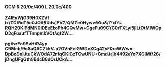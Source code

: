 #### GCM R 20/0c/400 L 20/0c/400
**Z4IEyWjG39H0XZVf**<br/>**lx/ZDfRoT9c0JO9BXdwjPV7/QMZe0Hywv6GuS/IYxlY=**<br/>**RQH20KiPdMN0iDEeEboPh4CQvMw+CgeFu09CYC0rTXLyi5jILtOtMIWOpD3qFuaufTTnnpmkVOtAqf2W...**<br/><br/>
**pg/hzEo9BvHtR4yp**<br/>**C9Mcb/9o8aQACZkkVJo2OVhEciGWDxXCg42sFQrcWWw=**<br/>**DpBoDoIJtuCkWOdA72nfqCKiGzTCwUNU+GmdJolb4492eYoPXGIMf/26/jDhgUFgGth9BdcB8dQsUCkA...**